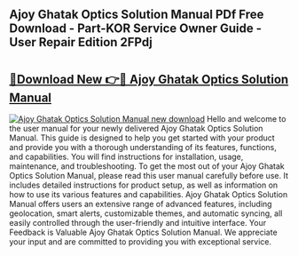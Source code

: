 ## Ajoy Ghatak Optics Solution Manual PDf Free Download - Part-KOR Service Owner Guide - User Repair Edition 2FPdj

# <h2><a href="http://bc58046.oget.top/?id=Ajoy+Ghatak+Optics+Solution+Manual">🔗Download New 👉🔴 Ajoy Ghatak Optics Solution Manual</a></h2>

[![Ajoy Ghatak Optics Solution Manual new download](https://i.imgur.com/5g1atiW.png)](http://bc58046.oget.top/?id=Ajoy+Ghatak+Optics+Solution+Manual)
Hello and welcome to the user manual for your newly delivered Ajoy Ghatak Optics Solution Manual. This guide is designed to help you get started with your product and provide you with a thorough understanding of its features, functions, and capabilities. You will find instructions for installation, usage, maintenance, and troubleshooting. To get the most out of your Ajoy Ghatak Optics Solution Manual, please read this user manual carefully before use. It includes detailed instructions for product setup, as well as information on how to use its various features and capabilities. Ajoy Ghatak Optics Solution Manual offers users an extensive range of advanced features, including geolocation, smart alerts, customizable themes, and automatic syncing, all easily controlled through the user-friendly and intuitive interface. Your Feedback is Valuable Ajoy Ghatak Optics Solution Manual. We appreciate your input and are committed to providing you with exceptional service.

